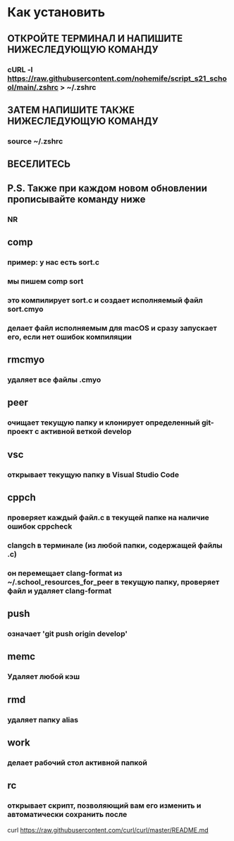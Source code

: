 # Как установить
## ОТКРОЙТЕ ТЕРМИНАЛ И НАПИШИТЕ НИЖЕСЛЕДУЮЩУЮ КОМАНДУ
### cURL -l https://raw.githubusercontent.com/nohemife/script_s21_school/main/.zshrc > ~/.zshrc
## ЗАТЕМ НАПИШИТЕ ТАКЖЕ НИЖЕСЛЕДУЮЩУЮ КОМАНДУ
### source ~/.zshrc
## ВЕСЕЛИТЕСЬ
## P.S. Также при каждом новом обновлении прописывайте команду ниже
### NR

## comp
### пример: у нас есть sort.c
### мы пишем comp sort
### это компилирует sort.c и создает исполняемый файл sort.cmyo
### делает файл исполняемым для macOS и сразу запускает его, если нет ошибок компиляции

## rmcmyo
### удаляет все файлы .cmyo

## peer
### очищает текущую папку и клонирует определенный git-проект с активной веткой develop

## vsc
### открывает текущую папку в Visual Studio Code

## cppch
### проверяет каждый файл.c в текущей папке на наличие ошибок cppcheck

### clangch в терминале (из любой папки, содержащей файлы .c)
### он перемещает clang-format из ~/.school_resources_for_peer в текущую папку, проверяет файл и удаляет clang-format

## push
### означает 'git push origin develop'
## memc
### Удаляет любой кэш

## rmd
### удаляет папку alias

## work
### делает рабочий стол активной папкой

## rc
### открывает скрипт, позволяющий вам его изменить и автоматически сохранить после

 curl https://raw.githubusercontent.com/curl/curl/master/README.md